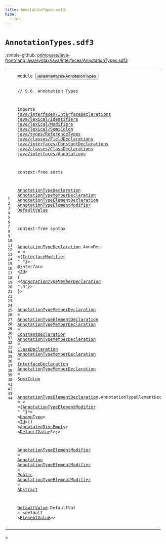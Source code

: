 ```yaml
---
title: AnnotationTypes.sdf3
hide:
  - toc
---
```


# `AnnotationTypes.sdf3`

:simple-github: [pdmosses/java-front/lang.java/syntax/java/interfaces/AnnotationTypes.sdf3]

[pdmosses/java-front/lang.java/syntax/java/interfaces/AnnotationTypes.sdf3]: https://github.com/pdmosses/java-front/blob/master/lang.java/syntax/java/interfaces/AnnotationTypes.sdf3 "The source file on GitHub"

<div class="sdf3"><table class="highlighttable"><tbody><tr><td class="linenos"><div class="linenodiv"><pre><span></span>1
2
3
4
5
6
7
8
9
10
11
12
13
14
15
16
17
18
19
20
21
22
23
24
25
26
27
28
29
30
31
32
33
34
35
36
37
38
39
40
41
42
43
44
</pre></div></td>
<td class="code"><pre><code><span class="keyword">module</span> <button class="modal-open" id="java/interfaces/AnnotationTypes_1_8" title="a definition with multiple references" data-urls="../InterfaceDeclarations.sdf3/#java/interfaces/AnnotationTypes line 14_3; ../Main.sdf3/#java/interfaces/AnnotationTypes line 8_3">java/interfaces/AnnotationTypes</button>

<span class="layout">// 9.6. Annotation Types</span>

<span class="keyword">imports</span>
  <a href="../InterfaceDeclarations.sdf3/#java/interfaces/InterfaceDeclarations_1_8" id="java/interfaces/InterfaceDeclarations_6_3" title="a reference to a single-file definition">java/interfaces/InterfaceDeclarations</a>
  <a href="../../lexical/Identifiers.sdf3/#java/lexical/Identifiers_1_8" id="java/lexical/Identifiers_7_3" title="a reference to a single-file definition">java/lexical/Identifiers</a>
  <a href="../../lexical/Modifiers.sdf3/#java/lexical/Modifiers_1_8" id="java/lexical/Modifiers_8_3" title="a reference to a single-file definition">java/lexical/Modifiers</a>
  <a href="../../lexical/SemiColon.sdf3/#java/lexical/SemiColon_1_8" id="java/lexical/SemiColon_9_3" title="a reference to a single-file definition">java/lexical/SemiColon</a>
  <a href="../../types/ReferenceTypes.sdf3/#java/types/ReferenceTypes_1_8" id="java/types/ReferenceTypes_10_3" title="a reference to a single-file definition">java/types/ReferenceTypes</a>
  <a href="../../classes/FieldDeclarations.sdf3/#java/classes/FieldDeclarations_1_8" id="java/classes/FieldDeclarations_11_3" title="a reference to a single-file definition">java/classes/FieldDeclarations</a>
  <a href="../ConstantDeclarations.sdf3/#java/interfaces/ConstantDeclarations_1_8" id="java/interfaces/ConstantDeclarations_12_3" title="a reference to a single-file definition">java/interfaces/ConstantDeclarations</a>
  <a href="../../classes/ClassDeclarations.sdf3/#java/classes/ClassDeclarations_1_8" id="java/classes/ClassDeclarations_13_3" title="a reference to a single-file definition">java/classes/ClassDeclarations</a>
  <a href="../Annotations.sdf3/#java/interfaces/Annotations_1_8" id="java/interfaces/Annotations_14_3" title="a reference to a single-file definition">java/interfaces/Annotations</a>

<span class="keyword">context-free sorts</span>

  <a href="../InterfaceDeclarations.sdf3/#AnnotationTypeDeclaration_31_26" id="AnnotationTypeDeclaration_18_3" title="a definition with a single reference">AnnotationTypeDeclaration</a>
  <a href="#AnnotationTypeMemberDeclaration_28_7" id="AnnotationTypeMemberDeclaration_19_3" title="a definition with a single reference">AnnotationTypeMemberDeclaration</a>
  <a href="#AnnotationTypeElementDeclaration_31_37" id="AnnotationTypeElementDeclaration_20_3" title="a definition with a single reference">AnnotationTypeElementDeclaration</a>
  <a href="#AnnotationTypeElementModifier_38_5" id="AnnotationTypeElementModifier_21_3" title="a definition with a single reference">AnnotationTypeElementModifier</a>
  <a href="#DefaultValue_38_83" id="DefaultValue_22_3" title="a definition with a single reference">DefaultValue</a>

<span class="keyword">context-free syntax</span>
  
  <a href="../InterfaceDeclarations.sdf3/#AnnotationTypeDeclaration_31_26" id="AnnotationTypeDeclaration_26_3" title="a definition with a single reference">AnnotationTypeDeclaration</a>.<span class="cons_Constructor"><span id="AnnoDec_26_29" title="a definition with no references">AnnoDec</span></span> = &lt;
  &lt;{<a href="../InterfaceDeclarations.sdf3/#InterfaceModifier_19_3" id="InterfaceModifier_27_5" title="a reference to a single-file definition">InterfaceModifier</a> <span class="cons_Lit">" "</span>}*&gt; <span class="cons_String">@interface</span> &lt;<a href="../../lexical/Identifiers.sdf3/#Id_15_3" id="Id_27_42" title="a reference to a single-file definition">Id</a>&gt; <span class="cons_String">{</span>
    &lt;{<a href="#AnnotationTypeMemberDeclaration_19_3" id="AnnotationTypeMemberDeclaration_28_7" title="a reference to a single-file definition">AnnotationTypeMemberDeclaration</a> <span class="cons_Lit">"\n"</span>}*&gt;
  <span class="cons_String">}</span>&gt;
  
  <a href="#AnnotationTypeMemberDeclaration_28_7" id="AnnotationTypeMemberDeclaration_31_3" title="a definition with a single reference">AnnotationTypeMemberDeclaration</a> = <a href="#AnnotationTypeElementDeclaration_20_3" id="AnnotationTypeElementDeclaration_31_37" title="a reference to a single-file definition">AnnotationTypeElementDeclaration</a>
  <a href="#AnnotationTypeMemberDeclaration_28_7" id="AnnotationTypeMemberDeclaration_32_3" title="a definition with a single reference">AnnotationTypeMemberDeclaration</a> = <a href="../ConstantDeclarations.sdf3/#ConstantDeclaration_12_3" id="ConstantDeclaration_32_37" title="a reference to a single-file definition">ConstantDeclaration</a>
  <a href="#AnnotationTypeMemberDeclaration_28_7" id="AnnotationTypeMemberDeclaration_33_3" title="a definition with a single reference">AnnotationTypeMemberDeclaration</a> = <a href="../../classes/ClassDeclarations.sdf3/#ClassDeclaration_22_3" id="ClassDeclaration_33_37" title="a reference to a single-file definition">ClassDeclaration</a>
  <a href="#AnnotationTypeMemberDeclaration_28_7" id="AnnotationTypeMemberDeclaration_34_3" title="a definition with a single reference">AnnotationTypeMemberDeclaration</a> = <a href="../InterfaceDeclarations.sdf3/#InterfaceDeclaration_18_3" id="InterfaceDeclaration_34_37" title="a reference to a single-file definition">InterfaceDeclaration</a>
  <a href="#AnnotationTypeMemberDeclaration_28_7" id="AnnotationTypeMemberDeclaration_35_3" title="a definition with a single reference">AnnotationTypeMemberDeclaration</a> = <a href="../../lexical/SemiColon.sdf3/#SemiColon_8_3" id="SemiColon_35_37" title="a reference to a single-file definition">SemiColon</a>
  
  <a href="#AnnotationTypeElementDeclaration_31_37" id="AnnotationTypeElementDeclaration_37_3" title="a definition with a single reference">AnnotationTypeElementDeclaration</a>.<span class="cons_Constructor"><span id="AnnotationTypeElementDecl_37_36" title="a definition with no references">AnnotationTypeElementDecl</span></span> = &lt;
  &lt;{<a href="#AnnotationTypeElementModifier_21_3" id="AnnotationTypeElementModifier_38_5" title="a reference to a single-file definition">AnnotationTypeElementModifier</a> <span class="cons_Lit">" "</span>}*&gt; &lt;<a href="../../classes/FieldDeclarations.sdf3/#UnannType_22_3" id="UnannType_38_43" title="a reference to a single-file definition">UnannType</a>&gt; &lt;<a href="../../lexical/Identifiers.sdf3/#Id_15_3" id="Id_38_55" title="a reference to a single-file definition">Id</a>&gt;<span class="cons_String">()</span> &lt;<a href="../../types/ReferenceTypes.sdf3/#AnnotatedDimsEmpty_18_3" id="AnnotatedDimsEmpty_38_62" title="a reference to a single-file definition">AnnotatedDimsEmpty</a>&gt; &lt;<a href="#DefaultValue_22_3" id="DefaultValue_38_83" title="a reference to a single-file definition">DefaultValue</a>?&gt;<span class="cons_String">;</span>&gt;
  
  <a href="#AnnotationTypeElementModifier_38_5" id="AnnotationTypeElementModifier_40_3" title="a definition with a single reference">AnnotationTypeElementModifier</a> = <a href="../Annotations.sdf3/#Annotation_12_3" id="Annotation_40_35" title="a reference to a single-file definition">Annotation</a>
  <a href="#AnnotationTypeElementModifier_38_5" id="AnnotationTypeElementModifier_41_3" title="a definition with a single reference">AnnotationTypeElementModifier</a> = <a href="../../lexical/Modifiers.sdf3/#Public_14_3" id="Public_41_35" title="a reference to a single-file definition">Public</a>
  <a href="#AnnotationTypeElementModifier_38_5" id="AnnotationTypeElementModifier_42_3" title="a definition with a single reference">AnnotationTypeElementModifier</a> = <a href="../../lexical/Modifiers.sdf3/#Abstract_8_3" id="Abstract_42_35" title="a reference to a single-file definition">Abstract</a>
  
  <a href="#DefaultValue_38_83" id="DefaultValue_44_3" title="a definition with a single reference">DefaultValue</a>.<span class="cons_Constructor"><span id="DefaultVal_44_16" title="a definition with no references">DefaultVal</span></span> = &lt;<span class="cons_String">default</span> &lt;<a href="../Annotations.sdf3/#ElementValue_14_3" id="ElementValue_44_39" title="a reference to a single-file definition">ElementValue</a>&gt;&gt;
</code></pre></td></tr></tbody></table></div>

<div id="modal">
  <div id="modal-content">
    <span id="modal-close">&times;</span>
    <h2 id="modal-h2"></h2>
    <p  id="modal-p"></p>
    <ul id="modal-ul"></ul>
  </div>
</div>
